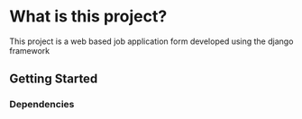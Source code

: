 # What is this project?
This project is a web based job application form developed using the django framework

## Getting Started

### Dependencies